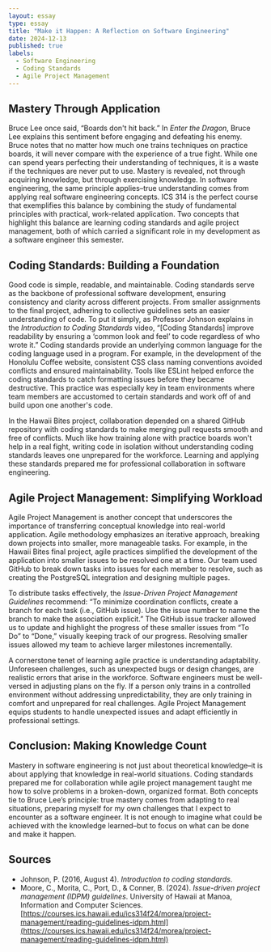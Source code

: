 ```yaml
---
layout: essay
type: essay
title: "Make it Happen: A Reflection on Software Engineering"
date: 2024-12-13
published: true
labels:
  - Software Engineering
  - Coding Standards
  - Agile Project Management
---
```


## Mastery Through Application

Bruce Lee once said, “Boards don't hit back.” In *Enter the Dragon*, Bruce Lee explains this sentiment before engaging and defeating his enemy. Bruce notes that no matter how much one trains techniques on practice boards, it will never compare with the experience of a true fight. While one can spend years perfecting their understanding of techniques, it is a waste if the techniques are never put to use. Mastery is revealed, not through acquiring knowledge, but through exercising knowledge. In software engineering, the same principle applies–true understanding comes from applying real software engineering concepts. ICS 314 is the perfect course that exemplifies this balance by combining the study of fundamental principles with practical, work-related application. Two concepts that highlight this balance are learning coding standards and agile project management, both of which carried a significant role in my development as a software engineer this semester.

## Coding Standards: Building a Foundation

Good code is simple, readable, and maintainable. Coding standards serve as the backbone of professional software development, ensuring consistency and clarity across different projects. From smaller assignments to the final project, adhering to collective guidelines sets an easier understanding of code. To put it simply, as Professor Johnson explains in the *Introduction to Coding Standards* video, “[Coding Standards] improve readability by ensuring a ‘common look and feel’ to code regardless of who wrote it.” Coding standards provide an underlying common language for the coding language used in a program. For example, in the development of the Honolulu Coffee website, consistent CSS class naming conventions avoided conflicts and ensured maintainability. Tools like ESLint helped enforce the coding standards to catch formatting issues before they became destructive. This practice was especially key in team environments where team members are accustomed to certain standards and work off of and build upon one another's code. 

In the Hawaii Bites project, collaboration depended on a shared GitHub repository with coding standards to make merging pull requests smooth and free of conflicts. Much like how training alone with practice boards won't help in a real fight, writing code in isolation without understanding coding standards leaves one unprepared for the workforce. Learning and applying these standards prepared me for professional collaboration in software engineering.

## Agile Project Management: Simplifying Workload

Agile Project Management is another concept that underscores the importance of transferring conceptual knowledge into real-world application. Agile methodology emphasizes an iterative approach, breaking down projects into smaller, more manageable tasks. For example, in the Hawaii Bites final project, agile practices simplified the development of the application into smaller issues to be resolved one at a time. Our team used GitHub to break down tasks into issues for each member to resolve, such as creating the PostgreSQL integration and designing multiple pages. 

To distribute tasks effectively, the *Issue-Driven Project Management Guidelines* recommend: “To minimize coordination conflicts, create a branch for each task (i.e., GitHub issue). Use the issue number to name the branch to make the association explicit.” The GitHub issue tracker allowed us to update and highlight the progress of these smaller issues from “To Do” to “Done,” visually keeping track of our progress. Resolving smaller issues allowed my team to achieve larger milestones incrementally. 

A cornerstone tenet of learning agile practice is understanding adaptability. Unforeseen challenges, such as unexpected bugs or design changes, are realistic errors that arise in the workforce. Software engineers must be well-versed in adjusting plans on the fly. If a person only trains in a controlled environment without addressing unpredictability, they are only training in comfort and unprepared for real challenges. Agile Project Management equips students to handle unexpected issues and adapt efficiently in professional settings.

## Conclusion: Making Knowledge Count

Mastery in software engineering is not just about theoretical knowledge–it is about applying that knowledge in real-world situations. Coding standards prepared me for collaboration while agile project management taught me how to solve problems in a broken-down, organized format. Both concepts tie to Bruce Lee’s principle: true mastery comes from adapting to real situations, preparing myself for my own challenges that I expect to encounter as a software engineer. It is not enough to imagine what could be achieved with the knowledge learned–but to focus on what can be done and make it happen.

## Sources

- Johnson, P. (2016, August 4). *Introduction to coding standards*.
- Moore, C., Morita, C., Port, D., & Conner, B. (2024). *Issue-driven project management (IDPM) guidelines*. University of Hawaii at Manoa, Information and Computer Sciences. [https://courses.ics.hawaii.edu/ics314f24/morea/project-management/reading-guidelines-idpm.html](https://courses.ics.hawaii.edu/ics314f24/morea/project-management/reading-guidelines-idpm.html)
